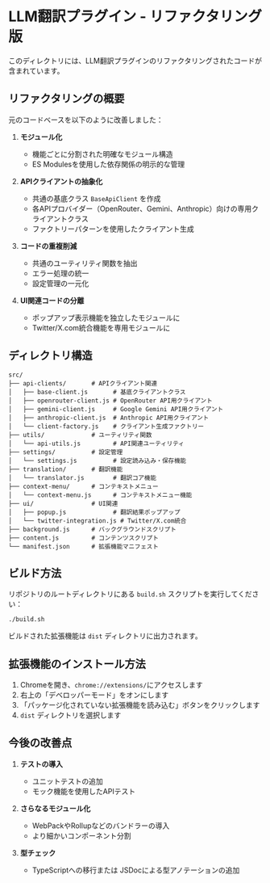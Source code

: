 # LLM翻訳プラグイン - リファクタリング版

このディレクトリには、LLM翻訳プラグインのリファクタリングされたコードが含まれています。

## リファクタリングの概要

元のコードベースを以下のように改善しました：

1. **モジュール化**
   - 機能ごとに分割された明確なモジュール構造
   - ES Modulesを使用した依存関係の明示的な管理

2. **APIクライアントの抽象化**
   - 共通の基底クラス `BaseApiClient` を作成
   - 各APIプロバイダー（OpenRouter、Gemini、Anthropic）向けの専用クライアントクラス
   - ファクトリーパターンを使用したクライアント生成

3. **コードの重複削減**
   - 共通のユーティリティ関数を抽出
   - エラー処理の統一
   - 設定管理の一元化

4. **UI関連コードの分離**
   - ポップアップ表示機能を独立したモジュールに
   - Twitter/X.com統合機能を専用モジュールに

## ディレクトリ構造

```
src/
├── api-clients/       # APIクライアント関連
│   ├── base-client.js       # 基底クライアントクラス
│   ├── openrouter-client.js # OpenRouter API用クライアント
│   ├── gemini-client.js     # Google Gemini API用クライアント
│   ├── anthropic-client.js  # Anthropic API用クライアント
│   └── client-factory.js    # クライアント生成ファクトリー
├── utils/             # ユーティリティ関数
│   └── api-utils.js         # API関連ユーティリティ
├── settings/          # 設定管理
│   └── settings.js          # 設定読み込み・保存機能
├── translation/       # 翻訳機能
│   └── translator.js        # 翻訳コア機能
├── context-menu/      # コンテキストメニュー
│   └── context-menu.js      # コンテキストメニュー機能
├── ui/                # UI関連
│   ├── popup.js             # 翻訳結果ポップアップ
│   └── twitter-integration.js # Twitter/X.com統合
├── background.js      # バックグラウンドスクリプト
├── content.js         # コンテンツスクリプト
└── manifest.json      # 拡張機能マニフェスト
```

## ビルド方法

リポジトリのルートディレクトリにある `build.sh` スクリプトを実行してください：

```bash
./build.sh
```

ビルドされた拡張機能は `dist` ディレクトリに出力されます。

## 拡張機能のインストール方法

1. Chromeを開き、`chrome://extensions/`にアクセスします
2. 右上の「デベロッパーモード」をオンにします
3. 「パッケージ化されていない拡張機能を読み込む」ボタンをクリックします
4. `dist` ディレクトリを選択します

## 今後の改善点

1. **テストの導入**
   - ユニットテストの追加
   - モック機能を使用したAPIテスト

2. **さらなるモジュール化**
   - WebPackやRollupなどのバンドラーの導入
   - より細かいコンポーネント分割

3. **型チェック**
   - TypeScriptへの移行または JSDocによる型アノテーションの追加